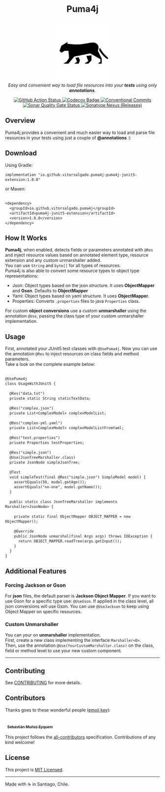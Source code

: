 <h1 align="center">Puma4j</h1>

<p align="center">
  <img src="docs/assets/logo.png" alt="Repository Logo" width='200px' height='200px' />
  <br />
  <i>Easy and convenient way to load file resources into your <strong>tests</strong> using only <strong>annotations</strong>.</i>
</p>

<p align="center">
  <a href="https://github.com/vitorsalgado/puma4j/actions/workflows/ci.yml">
    <img src="https://github.com/vitorsalgado/puma4j/actions/workflows/ci.yml/badge.svg" alt="GitHub Action Status" />
  </a>
  <a href="https://codecov.io/gh/vitorsalgado/puma4j">
    <img src="https://codecov.io/gh/vitorsalgado/puma4j/branch/main/graph/badge.svg?token=EFC2SD81AV" alt="Codecov Badge"/>
  </a>
  <a href="https://conventionalcommits.org">
    <img src="https://img.shields.io/badge/Conventional%20Commits-1.0.0-yellow.svg" alt="Conventional Commits"/>
  </a>
  <a href="https://sonarcloud.io/project/overview?id=vitorsalgado_puma4j">
    <img src="https://sonarcloud.io/api/project_badges/measure?project=vitorsalgado_puma4j&metric=alert_status" alt="Sonar Quality Gate Status"/>
  </a>
  <a href="https://search.maven.org/search?q=io.github.vitorsalgado.puma4j">
    <img alt="Sonatype Nexus (Releases)" src="https://img.shields.io/nexus/r/io.github.vitorsalgado.puma4j/puma4j-junit5-extension?server=https%3A%2F%2Fs01.oss.sonatype.org%2F">  
  </a>
</p>

## Overview

Puma4j provides a convenient and much easier way to load and parse file resources in your tests
using just a couple of **@annotations** :)

## Download

Using Gradle:

```
implementation "io.github.vitorsalgado.puma4j:puma4j-junit5-extension:1.0.0"
```

or Maven:

```

<dependency>
  <groupId>io.github.vitorsalgado.puma4j</groupId>
  <artifactId>puma4j-junit5-extension</artifactId>
  <version>1.0.0</version>
</dependency>
```

## How It Works

**Puma4j**, when enabled, detects fields or parameters annotated with `@Res` and inject resource
values based on annotated element type, resource extension and any custom unmarshaller added.  
You can use `String` and `byte[]` for all types of resources.  
Puma4j is also able to convert some resource types to object type representations:

- Json: Object types based on the json structure. It uses **ObjectMapper** and **Gson**. Defaults
  to **ObjectMapper**
- Yaml: Object types based on yaml structure. It uses **ObjectMapper**.
- Properties: Converts `.properties` files to java `Properties` class.

For custom **object conversions** use a custom **unmarshaller** using the annotation `@Use`, passing
the class type of your custom unmarshaller implementation.

## Usage

First, annotated your JUnit5 test classes with `@UsePuma4j`. Now you can use the annotation `@Res`
to inject resources on class fields and method parameters.  
Take a look on the complete example below:

```

@UsePuma4j
class UsageWithJUnit5 {

  @Res("data.txt")
  private static String staticTextData;

  @Res("complex.json")
  private List<ComplexModel> complexModelList;

  @Res("complex-yml.yaml")
  private List<ComplexModel> complexModelListFromYaml;

  @Res("test.properties")
  private Properties testProperties;

  @Res("simple.json")
  @Use(JsonTreeMarshaller.class)
  private JsonNode simpleJsonTree;

  @Test
  void simpleTest(final @Res("simple.json") SimpleModel model) {
    assertEquals(50, model.getAge());
    assertEquals("no-one", model.getName());
  }

  public static class JsonTreeMarshaller implements Marshaller<JsonNode> {

    private static final ObjectMapper OBJECT_MAPPER = new ObjectMapper();

    @Override
    public JsonNode unmarshal(final Args args) throws IOException {
      return OBJECT_MAPPER.readTree(args.getInput());
    }
  }
}
```

## Additional Features

### Forcing Jackson or Gson

For **json** files, the default parser is **Jackson Object Mapper**. If you want to use Gson for a
specific type use: `@UseGson`. If applied in the class level, all json conversions will use Gson.
You can use `@UseJackson` to keep using Object Mapper on specific resources.

### Custom Unmarshaller

You can your on **unmarshaller** implementation.  
First, create a new class implementing the interface `Marshaller<O>`.  
Then, use the annotation `@Use(YourCustomMarshaller.class)` on the class, field or method level to
use your new custom component.

---

## Contributing

See [CONTRIBUTING](CONTRIBUTING.md) for more details.

## Contributors

Thanks goes to these wonderful people ([emoji key](https://allcontributors.org/docs/en/emoji-key)):

<!-- ALL-CONTRIBUTORS-LIST:START - Do not remove or modify this section -->
<!-- prettier-ignore-start -->
<!-- markdownlint-disable -->
<table border="0">
  <tr>
    <td style='border-style: hidden;' align="center"><a href="https://github.com/smunoz2"><img src="https://avatars.githubusercontent.com/u/61516534?v=4" width="50px;" alt=""/><br /><sub><b>Sebastián Muñoz Eyquem</b></sub></a></td>
  </tr>
</table>

<!-- markdownlint-restore -->
<!-- prettier-ignore-end -->

<!-- ALL-CONTRIBUTORS-LIST:END -->

This project follows the [all-contributors](https://github.com/all-contributors/all-contributors)
specification. Contributions of any kind welcome!

## License

This project is [MIT Licensed](LICENSE).

---

Made with ☕ in Santiago, Chile. 
